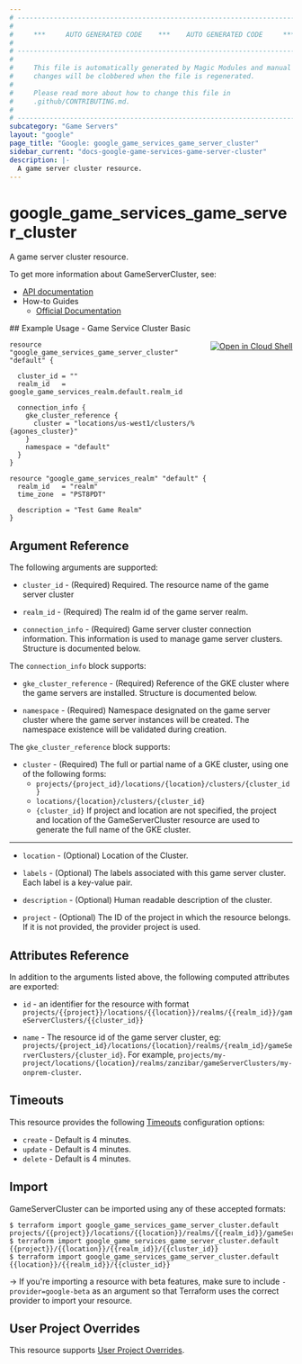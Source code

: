 ```yaml
---
# ----------------------------------------------------------------------------
#
#     ***     AUTO GENERATED CODE    ***    AUTO GENERATED CODE     ***
#
# ----------------------------------------------------------------------------
#
#     This file is automatically generated by Magic Modules and manual
#     changes will be clobbered when the file is regenerated.
#
#     Please read more about how to change this file in
#     .github/CONTRIBUTING.md.
#
# ----------------------------------------------------------------------------
subcategory: "Game Servers"
layout: "google"
page_title: "Google: google_game_services_game_server_cluster"
sidebar_current: "docs-google-game-services-game-server-cluster"
description: |-
  A game server cluster resource.
---
```


# google\_game\_services\_game\_server\_cluster

A game server cluster resource.


To get more information about GameServerCluster, see:

* [API documentation](https://cloud.google.com/game-servers/docs/reference/rest/v1beta/projects.locations.realms.gameServerClusters)
* How-to Guides
    * [Official Documentation](https://cloud.google.com/game-servers/docs)

<div class = "oics-button" style="float: right; margin: 0 0 -15px">
  <a href="https://console.cloud.google.com/cloudshell/open?cloudshell_git_repo=https%3A%2F%2Fgithub.com%2Fterraform-google-modules%2Fdocs-examples.git&cloudshell_working_dir=game_service_cluster_basic&cloudshell_image=gcr.io%2Fgraphite-cloud-shell-images%2Fterraform%3Alatest&open_in_editor=main.tf&cloudshell_print=.%2Fmotd&cloudshell_tutorial=.%2Ftutorial.md" target="_blank">
    <img alt="Open in Cloud Shell" src="//gstatic.com/cloudssh/images/open-btn.svg" style="max-height: 44px; margin: 32px auto; max-width: 100%;">
  </a>
</div>
## Example Usage - Game Service Cluster Basic


```hcl
resource "google_game_services_game_server_cluster" "default" {
    
  cluster_id = ""
  realm_id   = google_game_services_realm.default.realm_id

  connection_info {
    gke_cluster_reference {
      cluster = "locations/us-west1/clusters/%{agones_cluster}"
    }
    namespace = "default"
  }
}

resource "google_game_services_realm" "default" {
  realm_id   = "realm"
  time_zone  = "PST8PDT"

  description = "Test Game Realm"
}
```

## Argument Reference

The following arguments are supported:


* `cluster_id` -
  (Required)
  Required. The resource name of the game server cluster

* `realm_id` -
  (Required)
  The realm id of the game server realm.

* `connection_info` -
  (Required)
  Game server cluster connection information. This information is used to
  manage game server clusters.
  Structure is documented below.


The `connection_info` block supports:

* `gke_cluster_reference` -
  (Required)
  Reference of the GKE cluster where the game servers are installed.
  Structure is documented below.

* `namespace` -
  (Required)
  Namespace designated on the game server cluster where the game server
  instances will be created. The namespace existence will be validated
  during creation.


The `gke_cluster_reference` block supports:

* `cluster` -
  (Required)
  The full or partial name of a GKE cluster, using one of the following
  forms:
  * `projects/{project_id}/locations/{location}/clusters/{cluster_id}`
  * `locations/{location}/clusters/{cluster_id}`
  * `{cluster_id}`
  If project and location are not specified, the project and location of the
  GameServerCluster resource are used to generate the full name of the
  GKE cluster.

- - -


* `location` -
  (Optional)
  Location of the Cluster.

* `labels` -
  (Optional)
  The labels associated with this game server cluster. Each label is a
  key-value pair.

* `description` -
  (Optional)
  Human readable description of the cluster.

* `project` - (Optional) The ID of the project in which the resource belongs.
    If it is not provided, the provider project is used.


## Attributes Reference

In addition to the arguments listed above, the following computed attributes are exported:

* `id` - an identifier for the resource with format `projects/{{project}}/locations/{{location}}/realms/{{realm_id}}/gameServerClusters/{{cluster_id}}`

* `name` -
  The resource id of the game server cluster, eg:
  `projects/{project_id}/locations/{location}/realms/{realm_id}/gameServerClusters/{cluster_id}`.
  For example,
  `projects/my-project/locations/{location}/realms/zanzibar/gameServerClusters/my-onprem-cluster`.


## Timeouts

This resource provides the following
[Timeouts](/docs/configuration/resources.html#timeouts) configuration options:

- `create` - Default is 4 minutes.
- `update` - Default is 4 minutes.
- `delete` - Default is 4 minutes.

## Import

GameServerCluster can be imported using any of these accepted formats:

```
$ terraform import google_game_services_game_server_cluster.default projects/{{project}}/locations/{{location}}/realms/{{realm_id}}/gameServerClusters/{{cluster_id}}
$ terraform import google_game_services_game_server_cluster.default {{project}}/{{location}}/{{realm_id}}/{{cluster_id}}
$ terraform import google_game_services_game_server_cluster.default {{location}}/{{realm_id}}/{{cluster_id}}
```

-> If you're importing a resource with beta features, make sure to include `-provider=google-beta`
as an argument so that Terraform uses the correct provider to import your resource.

## User Project Overrides

This resource supports [User Project Overrides](https://www.terraform.io/docs/providers/google/guides/provider_reference.html#user_project_override).
